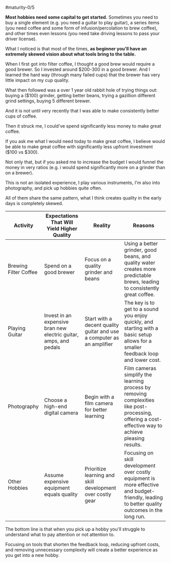 #maturity-0/5


**Most hobbies need some capital to get started.** Sometimes you need to buy a single element (e.g. you need a guitar to play guitar), a series items (you need coffee and some form of infusion/percolation to brew coffee), and other times even lessons (you need take driving lessons to pass your driver license).

What I noticed is that most of the times, **as beginner you'll have an extremely skewed vision about what tools bring to the table.**

When I first got into filter coffee, I thought a good brew would require a good brewer. So I invested around $200-300 in a good brewer. And I learned the hard way (through many failed cups) that the brewer has very little impact on my cup quality. 

What then followed was a over 1 year old rabbit hole of trying things out: buying a ($100) grinder, getting better beans, trying a gazillion different grind settings, buying 5 different brewer. 

And it is not until very recently that I was able to make consistently better cups of coffee.

Then it struck me, I could've spend significantly less money to make great coffee.

If you ask me what I would need today to make great coffee, I believe would be able to make great coffee with significantly less upfront investment ($100 vs $300).

Not only that, but if you asked me to increase the budget I would funnel the money in very ratios (e.g. i would spend significantly more on a grinder than on a brewer).

This is not an isolated experience, I play various instruments, I'm also into photography, and pick up hobbies quite often.

All of them share the same pattern, what I think creates quality in the early days is completely skewed. 


| Activity            | Expectations That Will Yield Higher Quality  | Reality                                     | Reasons                                                                                                                                                 |
|---------------------|---------------------------------------------|---------------------------------------------|---------------------------------------------------------------------------------------------------------------------------------------------------------|
| Brewing Filter Coffee      | Spend on a good brewer                      | Focus on a quality grinder and beans         | Using a better grinder, good beans, and quality water creates more predictable brews, leading to consistently great coffee.                               |
| Playing Guitar      | Invest in an expensive bran new electric guitar, amps, and pedals      | Start with a decent quality guitar and use a computer as an amplifier | The key is to get to a sound you enjoy quickly, and starting with a basic setup allows for a smaller feedback loop and lower cost.                    |
| Photography         | Choose a high-end digital camera            | Begin with a film camera for better learning | Film cameras simplify the learning process by removing complexities like post-processing, offering a cost-effective way to achieve pleasing results. |
| Other Hobbies       | Assume expensive equipment equals quality   | Prioritize learning and skill development over costly gear | Focusing on skill development over costly equipment is more effective and budget-friendly, leading to better quality outcomes in the long run.   |

The bottom line is that when you pick up a hobby you'll struggle to understand what to pay attention or not attention to. 

Focusing on tools that shorten the feedback loop, reducing upfront costs, and removing unnecessary complexity will create a better experience as you get into a new hobby.
